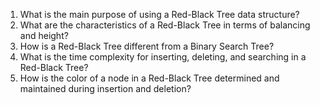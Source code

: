 

1. What is the main purpose of using a Red-Black Tree data structure?
2. What are the characteristics of a Red-Black Tree in terms of balancing and height?
3. How is a Red-Black Tree different from a Binary Search Tree?
4. What is the time complexity for inserting, deleting, and searching in a Red-Black Tree?
5. How is the color of a node in a Red-Black Tree determined and maintained during insertion and deletion?